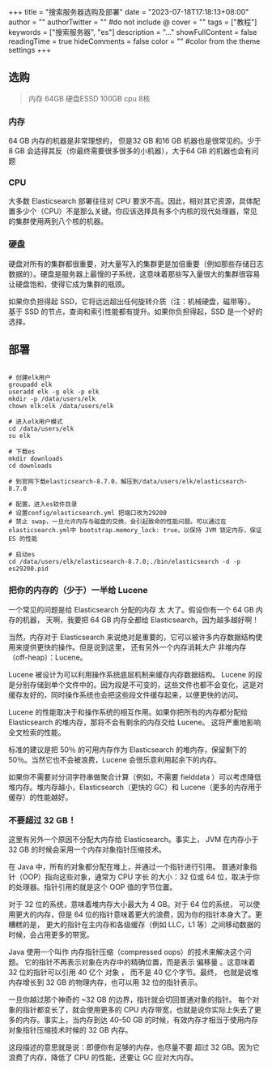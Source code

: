 +++
title = "搜索服务器选购及部署"
date = "2023-07-18T17:18:13+08:00"
author = ""
authorTwitter = "" #do not include @
cover = ""
tags = ["教程"]
keywords = ["搜索服务器", "es"]
description = "..."
showFullContent = false
readingTime = true
hideComments = false
color = "" #color from the theme settings
+++

## 选购

> 内存 64GB
> 硬盘ESSD 100GB
> cpu 8核

### 内存
64 GB 内存的机器是非常理想的， 但是32 GB 和16 GB 机器也是很常见的。少于8 GB 会适得其反（你最终需要很多很多的小机器），大于64 GB 的机器也会有问题

### CPU
大多数 Elasticsearch 部署往往对 CPU 要求不高。因此，相对其它资源，具体配置多少个（CPU）不是那么关键。你应该选择具有多个内核的现代处理器，常见的集群使用两到八个核的机器。

### 硬盘
硬盘对所有的集群都很重要，对大量写入的集群更是加倍重要（例如那些存储日志数据的）。硬盘是服务器上最慢的子系统，这意味着那些写入量很大的集群很容易让硬盘饱和，使得它成为集群的瓶颈。

如果你负担得起 SSD，它将远远超出任何旋转介质（注：机械硬盘，磁带等）。 基于 SSD 的节点，查询和索引性能都有提升。如果你负担得起，SSD 是一个好的选择。

## 部署

```shell

# 创建elk用户
groupadd elk
useradd elk -g elk -p elk
mkdir -p /data/users/elk
chown elk:elk /data/users/elk

# 进入elk用户模式
cd /data/users/elk
su elk

# 下载es
mkdir downloads
cd downloads

# 到官网下载elasticsearch-8.7.0，解压到/data/users/elk/elasticsearch-8.7.0

# 配置，进入es软件目录
# 设置config/elasticsearch.yml 把端口改为29200
# 禁止 swap，一旦允许内存与磁盘的交换，会引起致命的性能问题。可以通过在 elasticsearch.yml中 bootstrap.memory_lock: true，以保持 JVM 锁定内存，保证 ES 的性能

# 启动es
cd /data/users/elk/elasticsearch-8.7.0;./bin/elasticsearch -d -p es29200.pid
```

### 把你的内存的（少于）一半给 Lucene
一个常见的问题是给 Elasticsearch 分配的内存 太 大了。假设你有一个 64 GB 内存的机器， 天啊，我要把 64 GB 内存全都给 Elasticsearch。因为越多越好啊！

当然，内存对于 Elasticsearch 来说绝对是重要的，它可以被许多内存数据结构使用来提供更快的操作。但是说到这里， 还有另外一个内存消耗大户 非堆内存 （off-heap）：Lucene。

Lucene 被设计为可以利用操作系统底层机制来缓存内存数据结构。 Lucene 的段是分别存储到单个文件中的。因为段是不可变的，这些文件也都不会变化，这是对缓存友好的，同时操作系统也会把这些段文件缓存起来，以便更快的访问。

Lucene 的性能取决于和操作系统的相互作用。如果你把所有的内存都分配给 Elasticsearch 的堆内存，那将不会有剩余的内存交给 Lucene。 这将严重地影响全文检索的性能。

标准的建议是把 50％ 的可用内存作为 Elasticsearch 的堆内存，保留剩下的 50％。当然它也不会被浪费，Lucene 会很乐意利用起余下的内存。

如果你不需要对分词字符串做聚合计算（例如，不需要 fielddata ）可以考虑降低堆内存。堆内存越小，Elasticsearch（更快的 GC）和 Lucene（更多的内存用于缓存）的性能越好。

### 不要超过 32 GB！
这里有另外一个原因不分配大内存给 Elasticsearch。事实上， JVM 在内存小于 32 GB 的时候会采用一个内存对象指针压缩技术。

在 Java 中，所有的对象都分配在堆上，并通过一个指针进行引用。 普通对象指针（OOP）指向这些对象，通常为 CPU 字长 的大小：32 位或 64 位，取决于你的处理器。指针引用的就是这个 OOP 值的字节位置。

对于 32 位的系统，意味着堆内存大小最大为 4 GB。对于 64 位的系统， 可以使用更大的内存，但是 64 位的指针意味着更大的浪费，因为你的指针本身大了。更糟糕的是， 更大的指针在主内存和各级缓存（例如 LLC，L1 等）之间移动数据的时候，会占用更多的带宽。

Java 使用一个叫作 内存指针压缩（compressed oops）的技术来解决这个问题。 它的指针不再表示对象在内存中的精确位置，而是表示 偏移量 。这意味着 32 位的指针可以引用 40 亿个 对象 ， 而不是 40 亿个字节。最终， 也就是说堆内存增长到 32 GB 的物理内存，也可以用 32 位的指针表示。

一旦你越过那个神奇的 ~32 GB 的边界，指针就会切回普通对象的指针。 每个对象的指针都变长了，就会使用更多的 CPU 内存带宽，也就是说你实际上失去了更多的内存。事实上，当内存到达 40–50 GB 的时候，有效内存才相当于使用内存对象指针压缩技术时候的 32 GB 内存。

这段描述的意思就是说：即便你有足够的内存，也尽量不要 超过 32 GB。因为它浪费了内存，降低了 CPU 的性能，还要让 GC 应对大内存。
